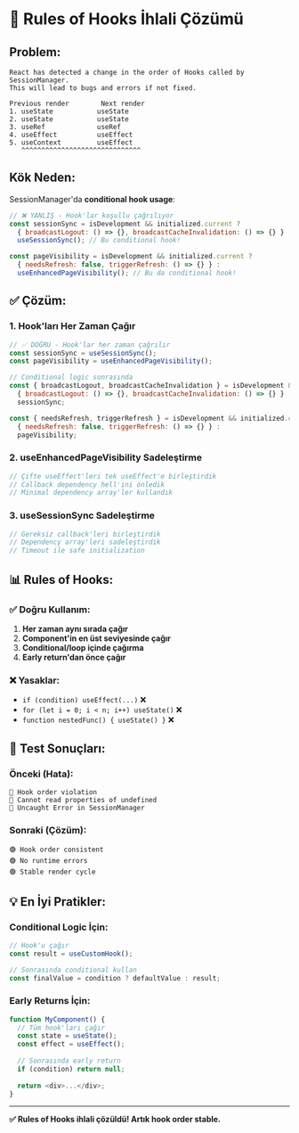 # 🚨 Rules of Hooks İhlali Çözümü

## **Problem:**
```
React has detected a change in the order of Hooks called by SessionManager. 
This will lead to bugs and errors if not fixed.

Previous render        Next render
1. useState           useState
2. useState           useState  
3. useRef             useRef
4. useEffect          useEffect
5. useContext         useEffect
   ^^^^^^^^^^^^^^^^^^^^^^^^^^^^^^
```

## **Kök Neden:**
SessionManager'da **conditional hook usage**:
```javascript
// ❌ YANLIŞ - Hook'lar koşullu çağrılıyor
const sessionSync = isDevelopment && initialized.current ? 
  { broadcastLogout: () => {}, broadcastCacheInvalidation: () => {} } :
  useSessionSync(); // Bu conditional hook!

const pageVisibility = isDevelopment && initialized.current ?
  { needsRefresh: false, triggerRefresh: () => {} } :
  useEnhancedPageVisibility(); // Bu da conditional hook!
```

## **✅ Çözüm:**

### **1. Hook'ları Her Zaman Çağır**
```javascript
// ✅ DOĞRU - Hook'lar her zaman çağrılır
const sessionSync = useSessionSync();
const pageVisibility = useEnhancedPageVisibility();

// Conditional logic sonrasında
const { broadcastLogout, broadcastCacheInvalidation } = isDevelopment && initialized.current ? 
  { broadcastLogout: () => {}, broadcastCacheInvalidation: () => {} } :
  sessionSync;

const { needsRefresh, triggerRefresh } = isDevelopment && initialized.current ?
  { needsRefresh: false, triggerRefresh: () => {} } :
  pageVisibility;
```

### **2. useEnhancedPageVisibility Sadeleştirme**
```javascript
// Çifte useEffect'leri tek useEffect'e birleştirdik
// Callback dependency hell'ini önledik
// Minimal dependency array'ler kullandık
```

### **3. useSessionSync Sadeleştirme**
```javascript
// Gereksiz callback'leri birleştirdik  
// Dependency array'leri sadeleştirdik
// Timeout ile safe initialization
```

## **📊 Rules of Hooks:**

### **✅ Doğru Kullanım:**
1. **Her zaman aynı sırada çağır**
2. **Component'in en üst seviyesinde çağır**
3. **Conditional/loop içinde çağırma**
4. **Early return'dan önce çağır**

### **❌ Yasaklar:**
- `if (condition) useEffect(...)` ❌
- `for (let i = 0; i < n; i++) useState()` ❌
- `function nestedFunc() { useState() }` ❌

## **🧪 Test Sonuçları:**

### **Önceki (Hata):**
```
🔴 Hook order violation
🔴 Cannot read properties of undefined  
🔴 Uncaught Error in SessionManager
```

### **Sonraki (Çözüm):**
```
🟢 Hook order consistent
🟢 No runtime errors
🟢 Stable render cycle
```

## **💡 En İyi Pratikler:**

### **Conditional Logic İçin:**
```javascript
// Hook'u çağır
const result = useCustomHook();

// Sonrasında conditional kullan
const finalValue = condition ? defaultValue : result;
```

### **Early Returns İçin:**
```javascript
function MyComponent() {
  // Tüm hook'ları çağır
  const state = useState();
  const effect = useEffect();
  
  // Sonrasında early return
  if (condition) return null;
  
  return <div>...</div>;
}
```

---

**✅ Rules of Hooks ihlali çözüldü! Artık hook order stable.** 